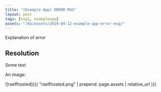 ```yaml
---
title: "[Example App] ERROR MSG"
layout: post
tags: [tag1, exampleapp]
assets: "/kb/assets/2019-04-12-example-app-error-msg/"
---
```

Explanation of error

## Resolution

Some text

An image:

![rselfhosted]({{ "rselfhosted.png" | prepend: page.assets | relative_url }})
